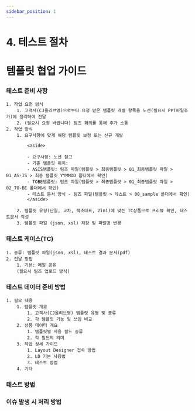 ```yaml
---
sidebar_position: 1
---
```


# 4. 테스트 절차
# 템플릿 협업 가이드


### 테스트 준비 사항
    1. 작업 요청 방식
        1. 고객사(CJ올리브영)으로부터 요청 받은 템플릿 개발 항목을 노션(필요시 PPT파일추가)에 정리하여 전달
        2. (필요시 요청 바랍니다) 팀즈 회의를 통해 추가 소통
    2. 작업 방식
        1. 요구사항에 맞게 해당 템플릿 보정 또는 신규 개발
            
            <aside>
            
            - 요구사항: 노션 참고
            - 기존 템플릿 위치: 
            - ASIS템플릿: 팀즈 파일(템플릿 > 최종템플릿 > 01_최종템플릿 파일 > 01_AS-IS > 최종 템플릿_YYMMDD 폴더에서 확인)
            - TOBE템플릿: 팀즈 파일(템플릿 > 최종템플릿 > 01_최종템플릿 파일 > 02_TO-BE 폴더에서 확인)
            - 테스트 문서 양식 - 팀즈 파일(템플릿 > 테스트 > 00_sample 폴더에서 확인)
            </aside>
            
        2. 템플릿 유형(단일, 교차, 색조대표, 2in1)에 맞는 TC상품으로 프리뷰 확인, 테스트문서 작성
        3. 템플릿 파일 (json, xsl) 저장 및 파일명 변경
### 테스트 케이스(TC)
    1. 종류: 템플릿 파일(json, xsl), 테스트 결과 문서(pdf)
    2. 전달 방법
        1. 기본: 메일 공유 
        (필요시 팀즈 업로드 방식)
### 테스트 데이터 준비 방법
    1. 필요 내용
        1. 템플릿 개요
            1. 고객사(CJ올리브영) 템플릿 유형 및 종류
            2. 각 템플릿 기능 및 쓰임 비교
        2. 상품 데이터 개요
            1. 템플릿별 사용 필드 종류
            2. 각 필드의 의미
        3. 작업 상세 가이드
            1. Layout Designer 접속 방법
            2. LD 기본 사용법
            3. 테스트 방법
        4. 기타
### 테스트 방법
### 이슈 발생 시 처리 방법